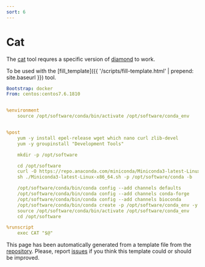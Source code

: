 ```yaml
---
sort: 6
---
```

# Cat

 The [cat](https://github.com/dutilh/CAT) tool requres a specific version of [diamond](https://github.com/bbuchfink/diamond) to work.

To be used with the [fill_template]({{ '/scripts/fill-template.html' | prepend: site.baseurl }}) tool.

```yaml
Bootstrap: docker
From: centos:centos7.6.1810


%environment
    source /opt/software/conda/bin/activate /opt/software/conda_env


%post
    yum -y install epel-release wget which nano curl zlib-devel
    yum -y groupinstall "Development Tools"

    mkdir -p /opt/software

    cd /opt/software
    curl -O https://repo.anaconda.com/miniconda/Miniconda3-latest-Linux-x86_64.sh
    sh ./Miniconda3-latest-Linux-x86_64.sh -p /opt/software/conda -b

    /opt/software/conda/bin/conda config --add channels defaults
    /opt/software/conda/bin/conda config --add channels conda-forge
    /opt/software/conda/bin/conda config --add channels bioconda
    /opt/software/conda/bin/conda create -p /opt/software/conda_env -y diamond=0.9.34 cat=5.1.2
    source /opt/software/conda/bin/activate /opt/software/conda_env
    cd /opt/software

%runscript
    exec CAT "$@"

```

This page has been automatically generated from a template file from the [repository](https://github.com/telatin/singularities).
Please, report [issues](https://github.com/telatin/singularities/issues) if you think this template could or should be improved.
